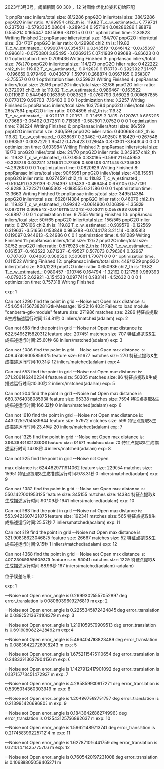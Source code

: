 2023年3月3号，阈值相同  60 300 ，12 对图像 优化位姿和初始匹配

1:
pnpRansac inliers/total size: 81/2286
pnpG2O inlier/total size: 386/2286
pnpG2O inlier ratio: 0.168854
chi2_th is: 119.82
T_c_w_estimated_: 
  0.779721   0.237503  -0.579333    5.08604
 -0.289434   0.957194 0.00286286    1.98879
  0.555214   0.165447   0.815086   -3.11215
         0          0          0          1
optimization time: 2.30823
Writing Finished 
2:
pnpRansac inliers/total size: 184/707
pnpG2O inlier/total size: 304/707
pnpG2O inlier ratio: 0.429986
chi2_th is: 119.82
T_c_w_estimated_: 
  0.999074  0.0354571  0.0243519  -0.846142
-0.0335397   0.996613 -0.0750801    3.85495
-0.0269315  0.0741939    0.99688   -6.86623
         0          0          0          1
optimization time: 0.709436
Writing Finished 
3:
pnpRansac inliers/total size: 76/270
pnpG2O inlier/total size: 114/270
pnpG2O inlier ratio: 0.422222
chi2_th is: 119.82
T_c_w_estimated_: 
  0.942886   0.176713  -0.282382    7.21497
 -0.196656   0.979499 -0.0436791    1.59791
  0.268874  0.0967165   0.958307   -3.75557
         0          0          0          1
optimization time: 0.359922
Writing Finished 
4:
pnpRansac inliers/total size: 25/86
pnpG2O inlier/total size: 32/86
pnpG2O inlier ratio: 0.372093
chi2_th is: 119.82
T_c_w_estimated_: 
   0.986467   -0.163522   0.0119801    0.544946
   0.163959    0.983529  -0.0760793     3.66028
0.000657855   0.0770139     0.99703    -7.16483
          0           0           0           1
optimization time: 0.2257
Writing Finished 
5:
pnpRansac inliers/total size: 163/7594
pnpG2O inlier/total size: 265/7594
pnpG2O inlier ratio: 0.034896
chi2_th is: 119.82
T_c_w_estimated_: 
-0.920137   0.20353  -0.33455    2.3415
-0.120763  0.665205   0.73683  -3.05492
 0.372511  0.718386 -0.587501    7.0752
        0         0         0         1
optimization time: 7.88224
Writing Finished 
6:
pnpRansac inliers/total size: 86/599
pnpG2O inlier/total size: 240/599
pnpG2O inlier ratio: 0.400668
chi2_th is: 119.82
T_c_w_estimated_: 
 0.838087   0.23462 -0.492507   6.18429
-0.267548  0.963537 0.0037279   1.95412
 0.475423  0.128645  0.870301  -3.64304
        0         0         0         1
optimization time: 0.603984
Writing Finished 
7:
pnpRansac inliers/total size: 19/70
pnpG2O inlier/total size: 24/70
pnpG2O inlier ratio: 0.342857
chi2_th is: 119.82
T_c_w_estimated_: 
 0.731855  0.330195 -0.596121   6.45953
-0.328788  0.937311  0.115531   2.77495
 0.596898  0.111445  0.794539  -4.29268
        0         0         0         1
optimization time: 0.0820629
Writing Finished 
8:
pnpRansac inliers/total size: 90/15951
pnpG2O inlier/total size: 438/15951
pnpG2O inlier ratio: 0.0274591
chi2_th is: 119.82
T_c_w_estimated_: 
-0.510491  0.329139 -0.794397   5.19433
-0.466454  0.670105  0.577391   -2.9288
 0.722371  0.665302 -0.188555   6.21286
        0         0         0         1
optimization time: 13.3663
Writing Finished 
9:
pnpRansac inliers/total size: 3495/14384
pnpG2O inlier/total size: 6628/14384
pnpG2O inlier ratio: 0.46079
chi2_th is: 119.82
T_c_w_estimated_: 
   0.99242 -0.0614906   0.106399   -1.35829
 0.0670114   0.996543 -0.0491115     2.1043
 -0.103011  0.0558693    0.99311    -3.6897
         0          0          0          1
optimization time: 9.7555
Writing Finished 
10:
pnpRansac inliers/total size: 50/565
pnpG2O inlier/total size: 156/565
pnpG2O inlier ratio: 0.276106
chi2_th is: 119.82
T_c_w_estimated_: 
  0.939579  -0.122569   0.319637   -3.51656
  0.153848   0.985288 -0.0744178    3.21414
 -0.305813   0.119097   0.944613   -5.24986
         0          0          0          1
optimization time: 0.481289
Writing Finished 
11:
pnpRansac inliers/total size: 12/52
pnpG2O inlier/total size: 30/52
pnpG2O inlier ratio: 0.576923
chi2_th is: 119.82
T_c_w_estimated_: 
 0.161537 -0.463522  0.871237  -6.49527
 0.507073  0.796364   0.32967 -0.707638
 -0.84663  0.388526  0.363681   1.70671
        0         0         0         1
optimization time: 0.111522
Writing Finished 
12:
pnpRansac inliers/total size: 449/1229
pnpG2O inlier/total size: 800/1229
pnpG2O inlier ratio: 0.650936
chi2_th is: 119.82
T_c_w_estimated_: 
 0.980457  -0.10746  0.164794  -1.32192
 0.121756  0.989393 -0.079225   2.62921
-0.154533 0.0977414  0.983141  -4.52632
        0         0         0         1
optimization time: 0.757318
Writing Finished





exp: 1 

Can not  3290 find the point in grid
--Noise not Open
max distance is:  454.6548156738281
Gtk-Message: 19:22:16.403: Failed to load module "canberra-gtk-module"
feature size:  271986
matches size:  2286
特征点提取&生成描述运行时间:134.81秒
0   inliers/matched(adalam)
exp: 2 

Can not  688 find the point in grid
--Noise not Open
max distance is:  622.5496215820312
feature size:  207451
matches size:  707
特征点提取&生成描述运行时间:25.60秒
68   inliers/matched(adalam)
exp: 3 

Can not  2086 find the point in grid
--Noise not Open
max distance is:  409.47406005859375
feature size:  61677
matches size:  270
特征点提取&生成描述运行时间:10.31秒
12   inliers/matched(adalam)
exp: 4 

Can not  653 find the point in grid
--Noise not Open
max distance is:  371.2061462402344
feature size:  50305
matches size:  86
特征点提取&生成描述运行时间:10.30秒
2   inliers/matched(adalam)
exp: 5 

Can not  904 find the point in grid
--Noise not Open
max distance is:  660.3764038085938
feature size:  65338
matches size:  7594
特征点提取&生成描述运行时间:166.32秒
0   inliers/matched(adalam)
exp: 6 

Can not  1610 find the point in grid
--Noise not Open
max distance is:  443.0259704589844
feature size:  57972
matches size:  599
特征点提取&生成描述运行时间:23.49秒
20   inliers/matched(adalam)
exp: 7 

Can not  1325 find the point in grid
--Noise not Open
max distance is:  396.3849182128906
feature size:  91571
matches size:  70
特征点提取&生成描述运行时间:14.08秒
4   inliers/matched(adalam)
exp: 8 

Can not  925 find the point in grid
--Noise not Open

max distance is:  624.4829711914062
feature size:  229054
matches size:  15951
特征点提取&生成描述运行时间:978.31秒
0   inliers/matched(adalam)
exp: 9 

Can not  2382 find the point in grid
--Noise not Open
max distance is:  550.1427001953125
feature size:  345155
matches size:  14384
特征点提取&生成描述运行时间:907.09秒
1941   inliers/matched(adalam)
exp: 10 

Can not  983 find the point in grid
--Noise not Open
max distance is:  553.9422607421875
feature size:  192341
matches size:  565
特征点提取&生成描述运行时间:25.57秒
7   inliers/matched(adalam)
exp: 11 

Can not  819 find the point in grid
--Noise not Open
max distance is:  321.90838623046875
feature size:  26667
matches size:  52
特征点提取&生成描述运行时间:9.15秒
1   inliers/matched(adalam)
exp: 12 

Can not  4368 find the point in grid
--Noise not Open
max distance is:  407.23089599609375
feature size:  85041
matches size:  1229
特征点提取&生成描述运行时间:88.96秒
167   inliers/matched(adalam)
(adalam) 



位子误差结果：

exp: 1 

--Noise not Open
error_angle is  0.26993025557052897  deg
error_translation is  0.0806039609276819  m
exp: 2 

--Noise not Open
error_angle is  0.2255345872424845  deg
error_translation is  0.08925213674108379  m
exp: 3 

--Noise not Open
error_angle is  1.2191059579909513  deg
error_translation is  0.6919080822428462  m
exp: 4 

--Noise not Open
error_angle is  5.466404793823489  deg
error_translation is  0.08836422726908243  m
exp: 5 

--Noise not Open
error_angle is  1.6752115475110654  deg
error_translation is  0.24833913627904156  m
exp: 6 

--Noise not Open
error_angle is  1.1427912417901092  deg
error_translation is  0.13715773451472937  m
exp: 7 

--Noise not Open
error_angle is  4.285859930917271  deg
error_translation is  0.5395034360303949  m
exp: 8 

--Noise not Open
error_angle is  1.204867598751757  deg
error_translation is  0.213995426696802  m
exp: 9 

--Noise not Open
error_angle is  0.18436426862749963  deg
error_translation is  0.12543125756892637  m
exp: 10 

--Noise not Open
error_angle is  1.59621489213741  deg
error_translation is  0.21745839922571214  m
exp: 11 

--Noise not Open
error_angle is  1.627871016441759  deg
error_translation is  0.12101471425775706  m
exp: 12 

--Noise not Open
error_angle is  0.7605420197231008  deg
error_translation is  0.10688805059405271  m

